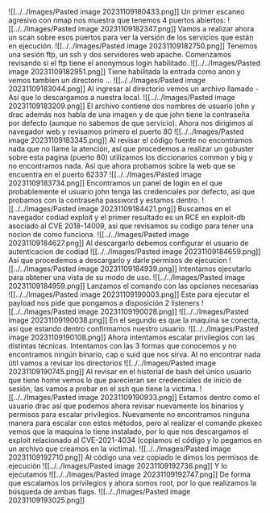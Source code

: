 ![[../../Images/Pasted image 20231109180433.png]]
Un primer escaneo agresivo con nmap nos muestra que tenemos 4 puertos abiertos:
![[../../Images/Pasted image 20231109182347.png]]
Vamos a realizar ahora un scan sobre esos puertos para ver la versión de los servicios que están en ejecución.
![[../../Images/Pasted image 20231109182750.png]]
Tenemos una sesión ftp, un ssh y dos servidores web apache. 
Comenzamos revisando si el ftp tiene el anonymous login habilitado.
![[../../Images/Pasted image 20231109182951.png]]
Tiene habilitada la entrada como anon y vemos tambien un directorio ...
![[../../Images/Pasted image 20231109183044.png]]
Al ingresar al directorio vemos un archivo llamado -
Asi que lo descargamos a nuestra local.
![[../../Images/Pasted image 20231109183209.png]]
El archivo contiene dos nombres de usuario john y drac además nos habla de una imagen y de que john tiene la contraseña por defecto (aunque no sabemos de que servicio).
Ahora nos dirigimos al navegador web y revisamos primero el puerto 80
![[../../Images/Pasted image 20231109183345.png]]
Al revisar el código fuente no encontramos nada que no llame la atención, así que procedemos a realizar un gobuster sobre esta pagina (puerto 80) utilizamos los diccionarios common y big y no encontramos nada.
Asi que ahora probamos sobre la web que se encuentra en el puerto 62337
![[../../Images/Pasted image 20231109183734.png]]
Encontramos un panel de login en el que probablemente el usuario john tenga las credenciales por defecto, así que probamos con la contraseña password y estamos dentro.
![[../../Images/Pasted image 20231109184421.png]]
Buscamos en el navegador codiad exploit y el primer resultado es un RCE en exploit-db asociado al CVE 2018-14009, asi que revisamos su codigo para tener una nocion de como funciona.
![[../../Images/Pasted image 20231109184627.png]]
Al descargarlo debemos configurar el usuario de autenticacion de codiad
![[../../Images/Pasted image 20231109184659.png]]
Asi que procedemos a descargarlo y darle permisos de ejecucion
![[../../Images/Pasted image 20231109184939.png]]
Intentamos ejecutarlo para obtener una vista de su modo de uso.
![[../../Images/Pasted image 20231109184959.png]]
Lanzamos el comando con las opciones necesarias
![[../../Images/Pasted image 20231109190003.png]]
Este para ejecutar el payload nos pide que pongamos a disposición 2 listeners
![[../../Images/Pasted image 20231109190028.png]]
![[../../Images/Pasted image 20231109190038.png]]
En el segundo es que la maquina se conecta, así que estando dentro confirmamos nuestro usuario.
![[../../Images/Pasted image 20231109190108.png]]
Ahora intentamos escalar privilegios con las distintas técnicas.
Intentamos con las 3 formas que conocemos y no encontramos ningún binario, cap o suid que nos sirva.
Al no encontrar nada útil vamos a revisar los directorios
![[../../Images/Pasted image 20231109190745.png]]
Al revisar en el historial de bash del único usuario que tiene home vemos lo que parecieran ser credenciales de inicio de sesión, las vamos a probar en el ssh que tiene la victima.
![[../../Images/Pasted image 20231109190933.png]]
Estamos dentro como el usuario drac así que podemos ahora revisar nuevamente los binarios y permisos para escalar privilegios.
Nuevamente no encontramos ninguna manera para escalar con estos métodos, pero al realizar el comando pkexec vemos que la maquina lo tiene instalado, por lo que nos descargamos el exploit relacionado al CVE-2021-4034 (copiamos el código y lo pegamos en un archivo que creamos en la victima).
![[../../Images/Pasted image 20231109192710.png]]
Al código una vez copiado le dimos los permisos de ejecución
![[../../Images/Pasted image 20231109192736.png]]
Y lo ejecutamos
![[../../Images/Pasted image 20231109192747.png]]
De forma que escalamos los privilegios y ahora somos root, por lo que realizamos la búsqueda de ambas flags.
![[../../Images/Pasted image 20231109193025.png]]




